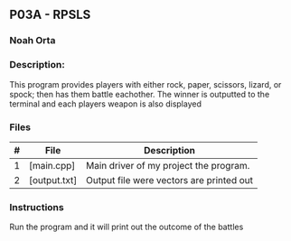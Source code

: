 ## P03A - RPSLS
### Noah Orta
### Description:

 This program provides players with either rock, paper, scissors, lizard, or
 spock; then has them battle eachother. The winner is outputted to the 
 terminal and each players weapon is also displayed

### Files

|   #   | File            | Description                                        |
| :---: | --------------- | -------------------------------------------------- |
|   1   | [main.cpp]      | Main driver of my project the program.      |
|   2   | [output.txt]      | Output file were vectors are printed out  |


### Instructions

Run the program and it will print out the outcome of the battles
